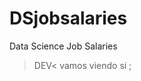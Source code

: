 # DSjobsalaries
Data Science Job Salaries 
>DEV< 
vamos viendo
si ;
<dev>   
        <hea
        agregamos algo mas a ver
          S